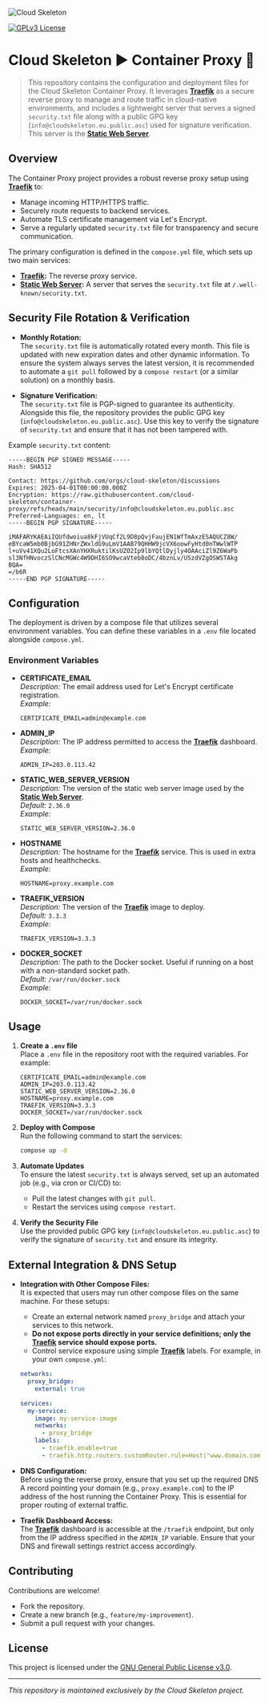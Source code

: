 ![Cloud Skeleton](assets/logo.jpg)

[![GPLv3 License](https://img.shields.io/badge/License-GPLv3-blue.svg)](LICENSE)

# Cloud Skeleton ► Container Proxy 🚀

> This repository contains the configuration and deployment files for the Cloud Skeleton Container Proxy. It leverages **[Traefik](https://doc.traefik.io/traefik/)** as a secure reverse proxy to manage and route traffic in cloud-native environments, and includes a lightweight server that serves a signed `security.txt` file along with a public GPG key (`info@cloudskeleton.eu.public.asc`) used for signature verification. This server is the **[Static Web Server](https://static-web-server.net/configuration/config-file/)**.

## Overview

The Container Proxy project provides a robust reverse proxy setup using **[Traefik](https://doc.traefik.io/traefik/)** to:
- Manage incoming HTTP/HTTPS traffic.
- Securely route requests to backend services.
- Automate TLS certificate management via Let's Encrypt.
- Serve a regularly updated `security.txt` file for transparency and secure communication.

The primary configuration is defined in the `compose.yml` file, which sets up two main services:
- **[Traefik](https://doc.traefik.io/traefik/):** The reverse proxy service.
- **[Static Web Server](https://static-web-server.net/configuration/config-file/):** A server that serves the `security.txt` file at `/.well-known/security.txt`.

## Security File Rotation & Verification

- **Monthly Rotation:**  
  The `security.txt` file is automatically rotated every month. This file is updated with new expiration dates and other dynamic information. To ensure the system always serves the latest version, it is recommended to automate a `git pull` followed by a `compose restart` (or a similar solution) on a monthly basis.

- **Signature Verification:**  
  The `security.txt` file is PGP-signed to guarantee its authenticity. Alongside this file, the repository provides the public GPG key (`info@cloudskeleton.eu.public.asc`). Use this key to verify the signature of `security.txt` and ensure that it has not been tampered with.

Example `security.txt` content:
```
-----BEGIN PGP SIGNED MESSAGE-----
Hash: SHA512

Contact: https://github.com/orgs/cloud-skeleton/discussions
Expires: 2025-04-01T00:00:00.000Z
Encryption: https://raw.githubusercontent.com/cloud-skeleton/container-proxy/refs/heads/main/security/info@cloudskeleton.eu.public.asc
Preferred-Languages: en, lt
-----BEGIN PGP SIGNATURE-----

iMAFARYKAEAiIQUfdwoiua8kFjVUqCf2L9D8pQvjFaujEN1WfTmAxzESAQUCZ8W/
eBYcaW5mb0BjbG91ZHNrZWxldG9uLmV1AAB79QHHW9jcVX6oowFyHtd0nTWwlWTP
l+uVv41XQu2LoFtcsXAnYHXRuktilKsUZO2Ip9lbYQtlDyjly4OAAciZl9Z6WaPb
sl3NfHNvoczSlCNcMGWc4W9DHI6SO9wcaVteb8oDC/4bznLv/USzdVZgOSWSTAkg
BQA=
=/b6R
-----END PGP SIGNATURE-----
```

## Configuration

The deployment is driven by a compose file that utilizes several environment variables. You can define these variables in a `.env` file located alongside `compose.yml`.

### Environment Variables

- **CERTIFICATE_EMAIL**  
  *Description:* The email address used for Let's Encrypt certificate registration.  
  *Example:*  
  ```env
  CERTIFICATE_EMAIL=admin@example.com
  ```

- **ADMIN_IP**  
  *Description:* The IP address permitted to access the **[Traefik](https://doc.traefik.io/traefik/)** dashboard.  
  *Example:*  
  ```env
  ADMIN_IP=203.0.113.42
  ```

- **STATIC_WEB_SERVER_VERSION**  
  *Description:* The version of the static web server image used by the **[Static Web Server](https://static-web-server.net/configuration/config-file/)**.  
  *Default:* `2.36.0`  
  *Example:*  
  ```env
  STATIC_WEB_SERVER_VERSION=2.36.0
  ```

- **HOSTNAME**  
  *Description:* The hostname for the **[Traefik](https://doc.traefik.io/traefik/)** service. This is used in extra hosts and healthchecks.  
  *Example:*  
  ```env
  HOSTNAME=proxy.example.com
  ```

- **TRAEFIK_VERSION**  
  *Description:* The version of the **[Traefik](https://doc.traefik.io/traefik/)** image to deploy.  
  *Default:* `3.3.3`  
  *Example:*  
  ```env
  TRAEFIK_VERSION=3.3.3
  ```

- **DOCKER_SOCKET**  
  *Description:* The path to the Docker socket. Useful if running on a host with a non-standard socket path.  
  *Default:* `/var/run/docker.sock`  
  *Example:*  
  ```env
  DOCKER_SOCKET=/var/run/docker.sock
  ```

## Usage

1. **Create a `.env` file**  
   Place a `.env` file in the repository root with the required variables. For example:

   ```env
   CERTIFICATE_EMAIL=admin@example.com
   ADMIN_IP=203.0.113.42
   STATIC_WEB_SERVER_VERSION=2.36.0
   HOSTNAME=proxy.example.com
   TRAEFIK_VERSION=3.3.3
   DOCKER_SOCKET=/var/run/docker.sock
   ```

2. **Deploy with Compose**  
   Run the following command to start the services:

   ```sh
   compose up -d
   ```

3. **Automate Updates**  
   To ensure the latest `security.txt` is always served, set up an automated job (e.g., via cron or CI/CD) to:
   - Pull the latest changes with `git pull`.
   - Restart the services using `compose restart`.

4. **Verify the Security File**  
   Use the provided public GPG key (`info@cloudskeleton.eu.public.asc`) to verify the signature of `security.txt` and ensure its integrity.

## External Integration & DNS Setup

- **Integration with Other Compose Files:**  
  It is expected that users may run other compose files on the same machine. For these setups:
  - Create an external network named `proxy_bridge` and attach your services to this network.
  - **Do not expose ports directly in your service definitions; only the **[Traefik](https://doc.traefik.io/traefik/)** service should expose ports.**
  - Control service exposure using simple **[Traefik](https://doc.traefik.io/traefik/)** labels. For example, in your own `compose.yml`:

  ```yaml
  networks:
    proxy_bridge:
      external: true

  services:
    my-service:
      image: my-service-image
      networks:
        - proxy_bridge
      labels:
        - traefik.enable=true
        - traefik.http.routers.customRouter.rule=Host("www.domain.com")
  ```

- **DNS Configuration:**  
  Before using the reverse proxy, ensure that you set up the required DNS A record pointing your domain (e.g., `proxy.example.com`) to the IP address of the host running the Container Proxy. This is essential for proper routing of external traffic.

- **Traefik Dashboard Access:**  
  The **[Traefik](https://doc.traefik.io/traefik/)** dashboard is accessible at the `/traefik` endpoint, but only from the IP address specified in the `ADMIN_IP` variable. Ensure that your DNS and firewall settings restrict access accordingly.

## Contributing

Contributions are welcome!  
- Fork the repository.
- Create a new branch (e.g., `feature/my-improvement`).
- Submit a pull request with your changes.

## License

This project is licensed under the [GNU General Public License v3.0](LICENSE).

---

*This repository is maintained exclusively by the Cloud Skeleton project.*
